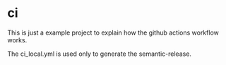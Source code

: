 # ci
This is just a example project to explain how the github actions workflow works.
  
The ci_local.yml is used only to generate the semantic-release.

